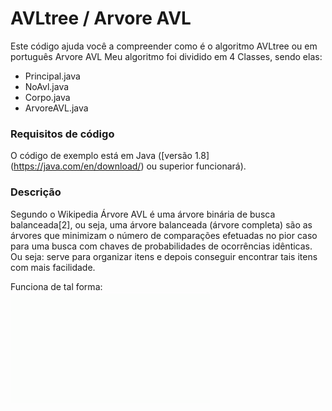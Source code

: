 # AVLtree / Arvore AVL
Este código ajuda você a compreender como é o algoritmo AVLtree ou em português Arvore AVL
Meu algoritmo foi dividido em 4 Classes, sendo elas: 

  - Principal.java
  - NoAvl.java
  - Corpo.java
  - ArvoreAVL.java
  
### Requisitos de código
O código de exemplo está em Java ([versão 1.8] (https://java.com/en/download/) ou superior funcionará).

### Descrição
  Segundo o Wikipedia Árvore AVL é uma árvore binária de busca balanceada[2], ou seja, uma árvore balanceada (árvore completa) são as árvores que minimizam o número de comparações efetuadas no pior caso para uma busca com chaves de probabilidades de ocorrências idênticas.
  Ou seja: serve para organizar itens e depois conseguir encontrar tais itens com mais facilidade.
            
  Funciona de tal forma:<br>
<img align="center" src="https://github.com/wesleyvicen/AVLtree/blob/master/imgs/AVLtree.gif">
